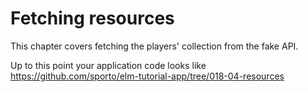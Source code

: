 # Fetching resources

This chapter covers fetching the players' collection from the fake API.

Up to this point your application code looks like <https://github.com/sporto/elm-tutorial-app/tree/018-04-resources>
